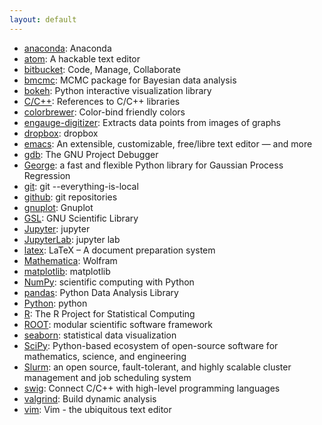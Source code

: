 ```yaml
---
layout: default
---
```


- [anaconda](https://www.continuum.io/downloads): Anaconda
- [atom](https://atom.io/): A hackable text editor
- [bitbucket](https://bitbucket.org/): Code, Manage, Collaborate
- [bmcmc](https://github.com/sanjibs/bmcmc/): MCMC package for Bayesian data analysis
- [bokeh](http://bokeh.pydata.org/): Python interactive visualization library
- [C/C++](http://www.cplusplus.com/): References to C/C++ libraries
- [colorbrewer](http://colorbrewer2.org): Color-bind friendly colors
- [engauge-digitizer](https://github.com/markummitchell/engauge-digitizer): Extracts data points from images of graphs
- [dropbox](https://www.dropbox.com/home): dropbox
- [emacs](https://www.gnu.org/software/emacs/): An extensible, customizable, free/libre text editor — and more
- [gdb](https://www.gnu.org/software/gdb/): The GNU Project Debugger
- [George](http://dan.iel.fm/george/current/): a fast and flexible Python library for Gaussian Process Regression
- [git](https://git-scm.com/): git --everything-is-local
- [github](https://github.com/): git repositories
- [gnuplot](http://www.gnuplot.info/): Gnuplot
- [GSL](http://www.gnu.org/software/gsl/): GNU Scientific Library
- [Jupyter](http://jupyter.org/): jupyter
- [JupyterLab](http://jupyterlab-tutorial.readthedocs.io/en/latest/): jupyter lab
- [latex](https://www.latex-project.org/): LaTeX – A document preparation system
- [Mathematica](http://www.wolfram.com): Wolfram
- [matplotlib](http://matplotlib.org/): matplotlib
- [NumPy](http://www.numpy.org/): scientific computing with Python
- [pandas](http://pandas.pydata.org/): Python Data Analysis Library
- [Python](https://www.python.org/): python
- [R](https://www.r-project.org/): The R Project for Statistical Computing
- [ROOT](https://root.cern.ch/): modular scientific software framework
- [seaborn](https://stanford.edu/~mwaskom/software/seaborn/): statistical data visualization
- [SciPy](http://www.scipy.org/): Python-based ecosystem of open-source software for mathematics, science, and engineering
- [Slurm](https://slurm.schedmd.com/): an open source, fault-tolerant, and highly scalable cluster management and job scheduling system
- [swig](http://www.swig.org/): Connect C/C++ with high-level programming languages
- [valgrind](http://valgrind.org/): Build dynamic analysis
- [vim](http://www.vim.org/): Vim - the ubiquitous text editor

